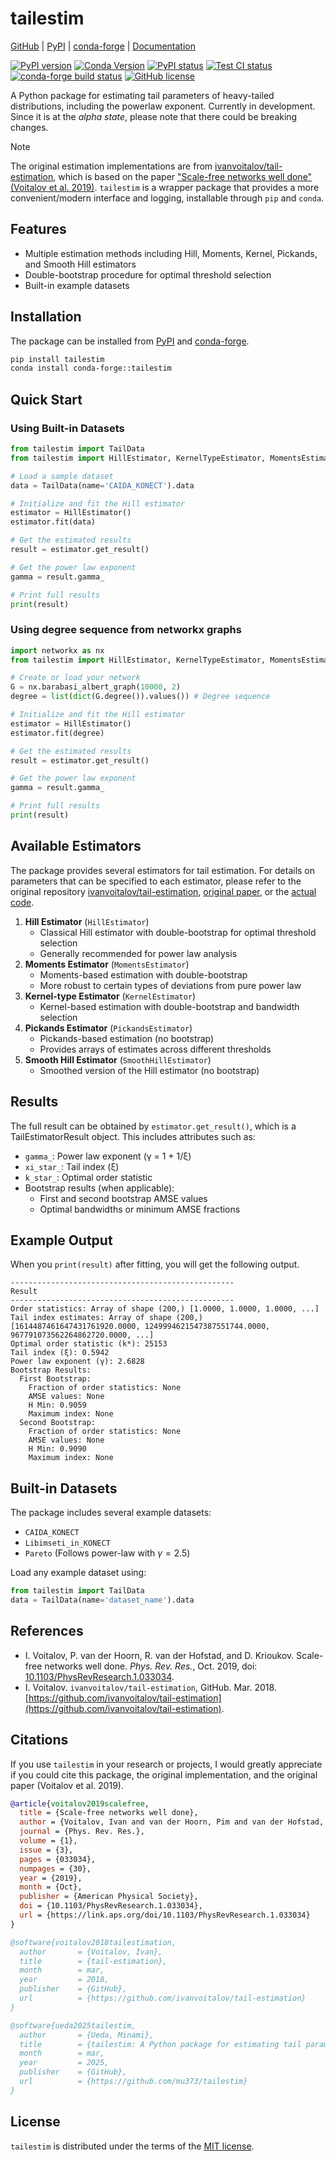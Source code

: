 # tailestim

[GitHub](https://github.com/mu373/tailestim) | [PyPI](https://pypi.org/project/tailestim/) | [conda-forge](https://anaconda.org/conda-forge/tailestim) | [Documentation](https://tailestim.readthedocs.io/en/latest/)

[![PyPI version](https://img.shields.io/pypi/v/tailestim)](https://pypi.org/project/tailestim/) [![Conda Version](https://img.shields.io/conda/vn/conda-forge/tailestim.svg)](https://anaconda.org/conda-forge/tailestim) [![PyPI status](https://img.shields.io/pypi/status/tailestim)](https://pypi.org/project/tailestim/)  [![Test CI status](https://github.com/mu373/tailestim/actions/workflows/test.yml/badge.svg)](https://github.com/mu373/tailestim/actions/workflows/test.yml) [![conda-forge build status](https://dev.azure.com/conda-forge/feedstock-builds/_apis/build/status/tailestim-feedstock?branchName=main)](https://dev.azure.com/conda-forge/feedstock-builds/_build/latest?definitionId=25102&branchName=main) [![GitHub license](https://img.shields.io/github/license/mu373/tailestim)](https://github.com/mu373/tailestim/blob/main/LICENSE.txt)


A Python package for estimating tail parameters of heavy-tailed distributions, including the powerlaw exponent. Currently in development. Since it is at the *alpha state*, please note that there could be breaking changes.

> [!NOTE]
The original estimation implementations are from [ivanvoitalov/tail-estimation](https://github.com/ivanvoitalov/tail-estimation), which is based on the paper ["Scale-free networks well done" (Voitalov et al. 2019)](https://doi.org/10.1103/PhysRevResearch.1.033034). `tailestim` is a wrapper package that provides a more convenient/modern interface and logging, installable through `pip` and `conda`.

## Features
- Multiple estimation methods including Hill, Moments, Kernel, Pickands, and Smooth Hill estimators
- Double-bootstrap procedure for optimal threshold selection
- Built-in example datasets

## Installation
The package can be installed from [PyPI](https://pypi.org/project/tailestim/) and [conda-forge](https://anaconda.org/conda-forge/tailestim).
```bash
pip install tailestim
conda install conda-forge::tailestim
```

## Quick Start

### Using Built-in Datasets
```python
from tailestim import TailData
from tailestim import HillEstimator, KernelTypeEstimator, MomentsEstimator

# Load a sample dataset
data = TailData(name='CAIDA_KONECT').data

# Initialize and fit the Hill estimator
estimator = HillEstimator()
estimator.fit(data)

# Get the estimated results
result = estimator.get_result()

# Get the power law exponent
gamma = result.gamma_

# Print full results
print(result)
```

### Using degree sequence from networkx graphs
```python
import networkx as nx
from tailestim import HillEstimator, KernelTypeEstimator, MomentsEstimator

# Create or load your network
G = nx.barabasi_albert_graph(10000, 2)
degree = list(dict(G.degree()).values()) # Degree sequence

# Initialize and fit the Hill estimator
estimator = HillEstimator()
estimator.fit(degree)

# Get the estimated results
result = estimator.get_result()

# Get the power law exponent
gamma = result.gamma_

# Print full results
print(result)
```

## Available Estimators
The package provides several estimators for tail estimation. For details on parameters that can be specified to each estimator, please refer to the original repository [ivanvoitalov/tail-estimation](https://github.com/ivanvoitalov/tail-estimation), [original paper](https://doi.org/10.1103/PhysRevResearch.1.033034), or the [actual code](https://github.com/mu373/tailestim/blob/main/src/tailestim/tail_methods.py).

1. **Hill Estimator** (`HillEstimator`)
   - Classical Hill estimator with double-bootstrap for optimal threshold selection
   - Generally recommended for power law analysis
2. **Moments Estimator** (`MomentsEstimator`)
   - Moments-based estimation with double-bootstrap
   - More robust to certain types of deviations from pure power law
3. **Kernel-type Estimator** (`KernelEstimator`)
   - Kernel-based estimation with double-bootstrap and bandwidth selection
4. **Pickands Estimator** (`PickandsEstimator`)
   - Pickands-based estimation (no bootstrap)
   - Provides arrays of estimates across different thresholds
5. **Smooth Hill Estimator** (`SmoothHillEstimator`)
   - Smoothed version of the Hill estimator (no bootstrap)

## Results
The full result can be obtained by `estimator.get_result()`, which is a TailEstimatorResult object. This includes attributes such as:
- `gamma_`: Power law exponent (γ = 1 + 1/ξ)
- `xi_star_`: Tail index (ξ)
- `k_star_`: Optimal order statistic
- Bootstrap results (when applicable):
  - First and second bootstrap AMSE values
  - Optimal bandwidths or minimum AMSE fractions

## Example Output
When you `print(result)` after fitting, you will get the following output.
```
--------------------------------------------------
Result
--------------------------------------------------
Order statistics: Array of shape (200,) [1.0000, 1.0000, 1.0000, ...]
Tail index estimates: Array of shape (200,) [1614487461647431761920.0000, 1249994621547387551744.0000, 967791073562264862720.0000, ...]
Optimal order statistic (k*): 25153
Tail index (ξ): 0.5942
Power law exponent (γ): 2.6828
Bootstrap Results: 
  First Bootstrap: 
    Fraction of order statistics: None
    AMSE values: None
    H Min: 0.9059
    Maximum index: None
  Second Bootstrap: 
    Fraction of order statistics: None
    AMSE values: None
    H Min: 0.9090
    Maximum index: None
```

## Built-in Datasets

The package includes several example datasets:
- `CAIDA_KONECT`
- `Libimseti_in_KONECT`
- `Pareto` (Follows power-law with $\gamma=2.5$)

Load any example dataset using:
```python
from tailestim import TailData
data = TailData(name='dataset_name').data
```

## References
- I. Voitalov, P. van der Hoorn, R. van der Hofstad, and D. Krioukov. Scale-free networks well done. *Phys. Rev. Res.*, Oct. 2019, doi: [10.1103/PhysRevResearch.1.033034](https://doi.org/10.1103/PhysRevResearch.1.033034).
- I. Voitalov. `ivanvoitalov/tail-estimation`, GitHub. Mar. 2018. [https://github.com/ivanvoitalov/tail-estimation](https://github.com/ivanvoitalov/tail-estimation).

## Citations
If you use `tailestim` in your research or projects, I would greatly appreciate if you could cite this package, the original implementation, and the original paper (Voitalov et al. 2019).

```bibtex
@article{voitalov2019scalefree,
  title = {Scale-free networks well done},
  author = {Voitalov, Ivan and van der Hoorn, Pim and van der Hofstad, Remco and Krioukov, Dmitri},
  journal = {Phys. Rev. Res.},
  volume = {1},
  issue = {3},
  pages = {033034},
  numpages = {30},
  year = {2019},
  month = {Oct},
  publisher = {American Physical Society},
  doi = {10.1103/PhysRevResearch.1.033034},
  url = {https://link.aps.org/doi/10.1103/PhysRevResearch.1.033034}
}

@software{voitalov2018tailestimation,
  author       = {Voitalov, Ivan},
  title        = {tail-estimation},
  month        = mar,
  year         = 2018,
  publisher    = {GitHub},
  url          = {https://github.com/ivanvoitalov/tail-estimation}
}

@software{ueda2025tailestim,
  author       = {Ueda, Minami},
  title        = {tailestim: A Python package for estimating tail parameters of heavy-tailed distributions},
  month        = mar,
  year         = 2025,
  publisher    = {GitHub},
  url          = {https://github.com/mu373/tailestim}
}
```

## License
`tailestim` is distributed under the terms of the [MIT license](https://github.com/mu373/tailestim/blob/main/LICENSE.txt).
